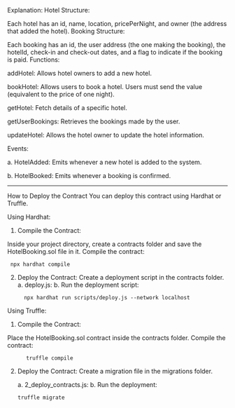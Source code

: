 Explanation:
Hotel Structure:

Each hotel has an id, name, location, pricePerNight, and owner (the address that added the hotel).
Booking Structure:

Each booking has an id, the user address (the one making the booking), the hotelId, check-in and check-out dates, and a flag to indicate if the booking is paid.
Functions:

addHotel: Allows hotel owners to add a new hotel.

bookHotel: Allows users to book a hotel. Users must send the value (equivalent to the price of one night).

getHotel: Fetch details of a specific hotel.

getUserBookings: Retrieves the bookings made by the user.

updateHotel: Allows the hotel owner to update the hotel information.


Events:

a. HotelAdded: Emits whenever a new hotel is added to the system.

 b. HotelBooked: Emits whenever a booking is confirmed.

----------------------------------------------------------------------------------------------------

How to Deploy the Contract
You can deploy this contract using Hardhat or Truffle.

Using Hardhat:
1. Compile the Contract:

Inside your project directory, create a contracts folder and save the HotelBooking.sol file in it.
Compile the contract:

     npx hardhat compile

2. Deploy the Contract: Create a deployment script in the contracts folder.
a. deploy.js:
b. Run the deployment script:

         npx hardhat run scripts/deploy.js --network localhost


Using Truffle:
1. Compile the Contract:

Place the HotelBooking.sol contract inside the contracts folder.
Compile the contract:

          truffle compile

2. Deploy the Contract: Create a migration file in the migrations folder.

     a. 2_deploy_contracts.js:
     b. Run the deployment:

       truffle migrate
